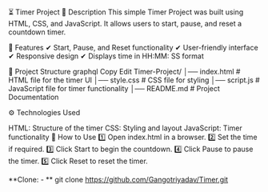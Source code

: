 ⏳ Timer Project
📝 Description
This simple Timer Project was built using HTML, CSS, and JavaScript. It allows users to start, pause, and reset a countdown timer.

🚀 Features
✔ Start, Pause, and Reset functionality
✔ User-friendly interface
✔ Responsive design
✔ Displays time in HH:MM: SS format

📂 Project Structure
graphql
Copy
Edit
Timer-Project/
│── index.html       # HTML file for the timer UI
│── style.css        # CSS file for styling
│── script.js        # JavaScript file for timer functionality
│── README.md        # Project Documentation

⚙️ Technologies Used

HTML: Structure of the timer
CSS: Styling and layout
JavaScript: Timer functionality
📌 How to Use
1️⃣ Open index.html in a browser.
2️⃣ Set the time if required.
3️⃣ Click Start to begin the countdown.
4️⃣ Click Pause to pause the timer.
5️⃣ Click Reset to reset the timer.

**Clone: - **
git clone https://github.com/Gangotriyadav/Timer.git



